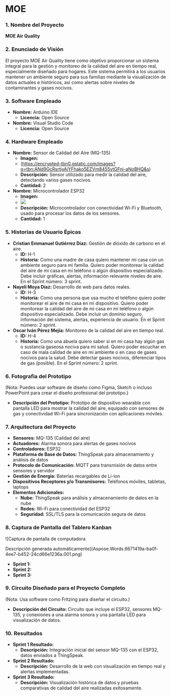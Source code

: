 # MOE
### 1\. Nombre del Proyecto
**MOE Air Quality**
### 2\. Enunciado de Visión
El proyecto MOE Air Quality tiene como objetivo proporcionar un sistema integral para la gestión y monitoreo de la calidad del aire en tiempo real, especialmente diseñado para hogares. Este sistema permitirá a los usuarios mantener un ambiente seguro para sus familias mediante la visualización de datos actuales e históricos, así como alertas sobre niveles de contaminantes y gases nocivos.
### 3\. Software Empleado
- **Nombre:** Arduino IDE
  - **Licencia:** Open Source
- **Nombre:** Visual Studio Code
  - **Licencia:** Open Source
### 4\. Hardware Empleado
- **Nombre:** Sensor de Calidad del Aire (MQ-135)
  - **Imagen:**
  - (https://encrypted-tbn0.gstatic.com/images?q=tbn:ANd9GcRsrtiyAjYFhako5EZVm8455ytGFni-aNoBHQ&s)
  - **Descripción:** Sensor utilizado para medir la calidad del aire, detectando varios gases nocivos.
  - **Cantidad:** 2
- **Nombre:** Microcontrolador ESP32
  - **Imagen:**
  - <image src="[https://m.media-amazon.com/images/I/61o2ZUzB4XL._AC_UF894,1000_QL80_.jpg]">
  - **Descripción:** Microcontrolador con conectividad Wi-Fi y Bluetooth, usado para procesar los datos de los sensores.
  - **Cantidad:** 1
### 5\. Historias de Usuario Épicas
- **Cristian Emmanuel Gutiérrez Díaz:** Gestión de dióxido de carbono en el aire.
  - **ID:** H-1
  - **Historia:** Como una madre de casa quiero mantener mi casa con un ambiente seguro para mi familia. Quiero poder monitorear la calidad del aire de mi casa en mi teléfono o algún dispositivo especializado. Debe incluir gráficas, alertas, información relevante niveles de aire. En el Sprint número: 3 sprint.
- **Nayeli Moya Díaz:** Desarrollo de web para datos reales.
  - **ID:** H-3
  - **Historia:** Como una persona que usa mucho el teléfono quiero poder monitorear el aire de mi casa en mi dispositivo. Quiero poder monitorear la calidad del aire de mi casa en mi teléfono o algún dispositivo especializado. Debe incluir un dominio seguro, información del sistema, alertas, experiencia de usuario. En el Sprint número: 2 sprint.
- **Oscar Iván Pérez Mejía:** Monitoreo de la calidad del aire en tiempo real.
  - **ID:** H-4
  - **Historia:** Como una abuela quiero saber si en mi casa hay algún gas o sustancia gaseosa nociva para mi salud. Quiero poder escuchar en caso de mala calidad de aire en mi ambiente o en caso de gases nocivos para la salud. Debe detectar gases nocivos, diferenciar tipos de gas (posible). En el Sprint número: 2 sprint.
### 6\. Fotografía del Prototipo
(Nota: Puedes usar software de diseño como Figma, Sketch o incluso PowerPoint para crear el diseño profesional del prototipo.)

- **Descripción del Prototipo:** Prototipo de dispositivo wearable con pantalla LED para mostrar la calidad del aire, equipado con sensores de gas y conectividad Wi-Fi para sincronización con aplicaciones móviles.
### 7\. Arquitectura del Proyecto
- **Sensores:** MQ-135 (Calidad del aire)
- **Actuadores:** Alarma sonora para alertas de gases nocivos
- **Controladores:** ESP32
- **Plataforma de Base de Datos:** ThingSpeak para almacenamiento y análisis de datos
- **Protocolo de Comunicación:** MQTT para transmisión de datos entre sensores y servidor
- **Gestión de Energía:** Baterías recargables de Li-ion
- **Dispositivos Receptores y/o Transmisores:** Teléfonos móviles, tabletas, laptops
- **Elementos Adicionales:**
  - **Nube:** ThingSpeak para análisis y almacenamiento de datos en la nube
  - **Redes:** Wi-Fi para conectividad del ESP32
  - **Seguridad:** SSL/TLS para la comunicación segura de datos
### 8\. Captura de Pantalla del Tablero Kanban
![Captura de pantalla de computadora

Descripción generada automáticamente](Aspose.Words.6671419a-ba0f-4ee7-b452-24cd66e1236a.001.png)

- **Sprint 1:** 
- **Sprint 2:** 
- **Sprint 3:** 
### 9\. Circuito Diseñado para el Proyecto Completo
(Nota: Usa software como Fritzing para diseñar el circuito.)

- **Descripción del Circuito:** Circuito que incluye el ESP32, sensores MQ-135, y conexiones a una alarma sonora y una pantalla LED para visualización de datos.
### 10\. Resultados
- **Sprint 1 Resultado:** 
  - **Descripción:** Integración inicial del sensor MQ-135 con el ESP32, datos enviados a ThingSpeak.
- **Sprint 2 Resultado:** 
  - **Descripción:** Desarrollo de la web con visualización en tiempo real y alertas implementadas.
- **Sprint 3 Resultado:** 
  - **Descripción:** Visualización histórica de datos y pruebas comparativas de calidad del aire realizadas exitosamente.

